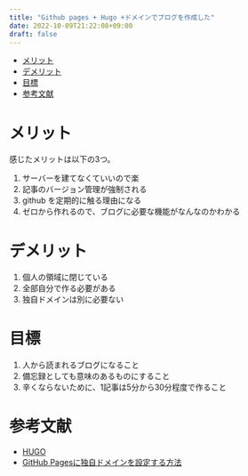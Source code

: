 ```yaml
---
title: "Github pages + Hugo +ドメインでブログを作成した"
date: 2022-10-09T21:22:08+09:00
draft: false
---
```


- [メリット](#メリット)
- [デメリット](#デメリット)
- [目標](#目標)
- [参考文献](#参考文献)

# メリット
感じたメリットは以下の3つ。

1. サーバーを建てなくていいので楽
2. 記事のバージョン管理が強制される
3. github を定期的に触る理由になる
4. ゼロから作れるので、ブログに必要な機能がなんなのかわかる

# デメリット

1. 個人の領域に閉じている
2. 全部自分で作る必要がある
3. 独自ドメインは別に必要ない

# 目標

1. 人から読まれるブログになること
2. 備忘録としても意味のあるものにすること
3. 辛くならないために、1記事は5分から30分程度で作ること


# 参考文献
- [HUGO](https://gohugo.io/getting-started/quick-start/)
- [GitHub Pagesに独自ドメインを設定する方法](https://zenn.dev/donchan922/articles/59c54fe659128294bb65)
